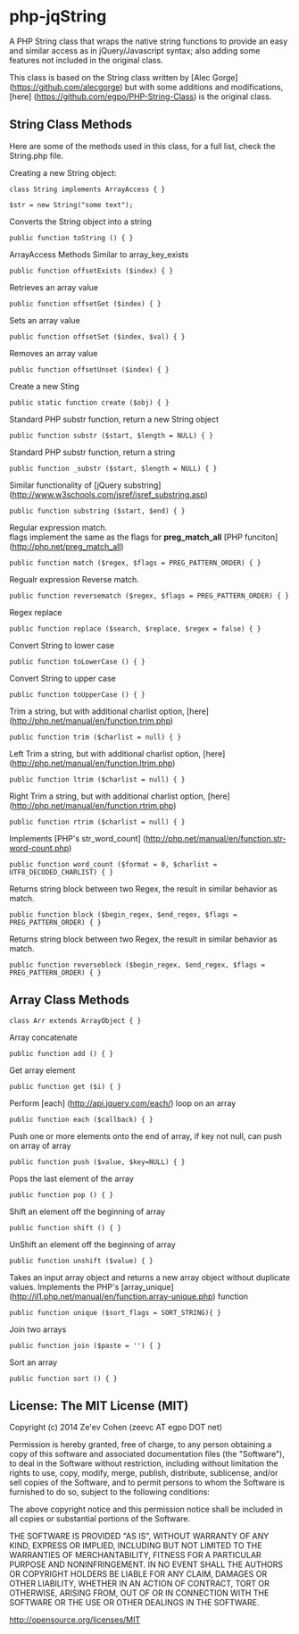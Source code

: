 php-jqString
===
A PHP String class that wraps the native string functions to provide an easy and similar access as in jQuery/Javascript syntax; also adding some features not included in the original class.

This class is based on the String class written by [Alec Gorge] (https://github.com/alecgorge) but with some additions and modifications, [here] (https://github.com/egpo/PHP-String-Class) is the original class.

String Class Methods
---
Here are some of the methods used in this class, for a full list, check the String.php file.

Creating a new String object:
```
class String implements ArrayAccess { }

$str = new String("some text");
```
Converts the String object into a string
```
public function toString () { }
```
ArrayAccess Methods
Similar to array_key_exists
```
public function offsetExists ($index) { }
```
Retrieves an array value
```
public function offsetGet ($index) { }
```
Sets an array value
```
public function offsetSet ($index, $val) { }
```
Removes an array value
```
public function offsetUnset ($index) { }
```
Create a new Sting
```
public static function create ($obj) { }
```
Standard PHP substr function, return a new String object
```
public function substr ($start, $length = NULL) { }
```
Standard PHP substr function, return a string
```
public function _substr ($start, $length = NULL) { }
```
Similar functionality of [jQuery substring] (http://www.w3schools.com/jsref/jsref_substring.asp)
```
public function substring ($start, $end) { }
```
Regular expression match.  
flags implement the same as the flags for **preg_match_all** [PHP funciton] (http://php.net/preg_match_all)
```
public function match ($regex, $flags = PREG_PATTERN_ORDER) { } 
```
Regualr expression Reverse match.
```
public function reversematch ($regex, $flags = PREG_PATTERN_ORDER) { } 
```
Regex replace
```
public function replace ($search, $replace, $regex = false) { }
```
Convert String to lower case
```
public function toLowerCase () { }
```
Convert String to upper case
```
public function toUpperCase () { }
```
Trim a string, but with additional charlist option, [here] (http://php.net/manual/en/function.trim.php)
```
public function trim ($charlist = null) { }
```
Left Trim a string, but with additional charlist option, [here] (http://php.net/manual/en/function.ltrim.php)
```
public function ltrim ($charlist = null) { }
```
Right Trim a string, but with additional charlist option, [here] (http://php.net/manual/en/function.rtrim.php)
```
public function rtrim ($charlist = null) { }
```
Implements [PHP's str_word_count] (http://php.net/manual/en/function.str-word-count.php)
```
public function word_count ($format = 0, $charlist = UTF8_DECODED_CHARLIST) { }
```
Returns string block between two Regex, the result in similar behavior as match.
```
public function block ($begin_regex, $end_regex, $flags = PREG_PATTERN_ORDER) { }
```
Returns string block between two Regex, the result in similar behavior as match.
```
public function reverseblock ($begin_regex, $end_regex, $flags = PREG_PATTERN_ORDER) { }
```

Array Class Methods
---
```
class Arr extends ArrayObject { }
```
Array concatenate
```
public function add () { }
```
Get array element
```
public function get ($i) { }
```
Perform [each] (http://api.jquery.com/each/) loop on an array
```
public function each ($callback) { }
``` 
Push one or more elements onto the end of array, if key not null, can push on array of array
```
public function push ($value, $key=NULL) { }
```
Pops the last element of the array
```
public function pop () { }
```
Shift an element off the beginning of array
```
public function shift () { }
```
UnShift an element off the beginning of array
```
public function unshift ($value) { }
```
Takes an input array object and returns a new array object without duplicate values.
Implements the PHP's [array_unique] (http://il1.php.net/manual/en/function.array-unique.php) function
```
public function unique ($sort_flags = SORT_STRING){ }
```
Join two arrays
```
public function join ($paste = '') { }
```
Sort an array
```
public function sort () { }
```

License: The MIT License (MIT)
---
Copyright (c) 2014 Ze'ev Cohen (zeevc AT egpo DOT net)

Permission is hereby granted, free of charge, to any person obtaining a copy
of this software and associated documentation files (the "Software"), to deal
in the Software without restriction, including without limitation the rights
to use, copy, modify, merge, publish, distribute, sublicense, and/or sell
copies of the Software, and to permit persons to whom the Software is
furnished to do so, subject to the following conditions:

The above copyright notice and this permission notice shall be included in
all copies or substantial portions of the Software.

THE SOFTWARE IS PROVIDED "AS IS", WITHOUT WARRANTY OF ANY KIND, EXPRESS OR
IMPLIED, INCLUDING BUT NOT LIMITED TO THE WARRANTIES OF MERCHANTABILITY,
FITNESS FOR A PARTICULAR PURPOSE AND NONINFRINGEMENT. IN NO EVENT SHALL THE
AUTHORS OR COPYRIGHT HOLDERS BE LIABLE FOR ANY CLAIM, DAMAGES OR OTHER
LIABILITY, WHETHER IN AN ACTION OF CONTRACT, TORT OR OTHERWISE, ARISING FROM,
OUT OF OR IN CONNECTION WITH THE SOFTWARE OR THE USE OR OTHER DEALINGS IN
THE SOFTWARE.
 
http://opensource.org/licenses/MIT
